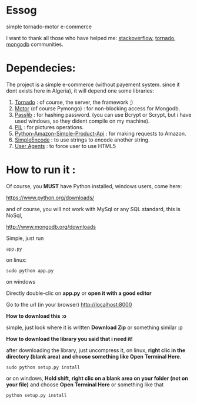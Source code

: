 Essog
=====

simple tornado-motor e-commerce

I want to thank all those who have helped me: [stackoverflow][1], [tornado][2], [mongodb][3] communities.

Dependecies:
=====

The project is a simple e-commerce (without payement system. since it dont exists here in Algeria), it will depend one some libraries:

 1. [Tornado][4] : of course, the server, the framework ;)
 2. [Motor][5] (of course Pymongo) : for non-blocking access for Mongodb.
 3. [Passlib][6] : for hashing password. (you can use Bcrypt or Scrypt, but i have used windows, so they dident compile on my machine).
 4. [PIL][7] : for pictures operations.
 5. [Python-Amazon-Simple-Product-Api][8] : for making requests to Amazon.
 6. [SimpleEncode][9] : to use strings to encode another string.
 7. [User Agents][10] : to force user to use HTML5

How to run it :
=====
Of course, you **MUST** have Python installed, windows users, come here:

https://www.python.org/downloads/

and of course, you will not work with MySql or any SQL standard, this is NoSql, 

http://www.mongodb.org/downloads


Simple, just run 

    app.py

on linux:

    sudo python app.py

on windows 

Directly double-clic on **app.py** or **open it with a good editor**  


Go to the url (in your browser) [http://localhost:8000][11]

**How  to download this :o**

simple, just look where it is written **Download Zip** or something similar :p

**How  to download the library you said that i need it!**

after downloading the library, just uncompress it, on linux, **right clic in the directory (blank area) and choose something like Open Terminal Here**.

    sudo python setup.py install

or on windows, **Hold shift, right clic on a blank area on your folder (not on your file)** and choose **Open Terminal Here** or something like that

    python setup.py install


  [1]: http://stackoverflow.com/
  [2]: https://groups.google.com/forum/#!forum/python-tornado
  [3]: https://groups.google.com/forum/#!forum/mongodb-user
  [4]: https://github.com/facebook/tornado
  [5]: https://github.com/mongodb/motor
  [6]: https://code.google.com/p/passlib/
  [7]: http://www.pythonware.com/products/pil/
  [8]: https://github.com/yoavaviram/python-amazon-simple-product-api
  [9]: https://code.google.com/p/python-simpleencode/
  [10]: https://github.com/selwin/python-user-agents
  [11]: http://localhost:8000
